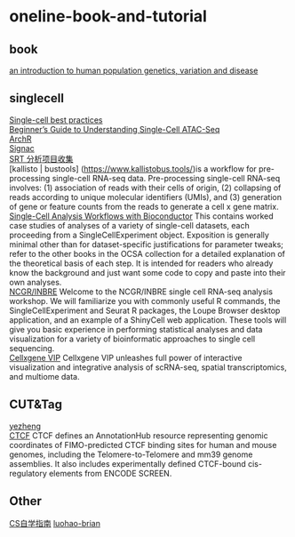 # oneline-book-and-tutorial  
## book
[an introduction to human population genetics, variation and disease](https://web.stanford.edu/group/pritchardlab/HGbook.html)  

## singlecell
[Single-cell best practices](https://www.sc-best-practices.org/introduction/prior_art.html)  
[Beginner’s Guide to Understanding Single-Cell ATAC-Seq](https://www.activemotif.com/blog-single-cell-atac-seq)  
[ArchR](https://www.archrproject.com/bookdown/getting-started-with-archr.html)  
[Signac](https://stuartlab.org/signac/)  
[SRT 分析项目收集](https://docs.qq.com/doc/DVlJ6eEF1UEdDWlB2?groupUin=AJV9j8eDByKEseRLgXrvkA%253D%253D&ADUIN=441336361&ADSESSION=1686402498&ADTAG=CLIENT.QQ.5681_.0&ADPUBNO=27272&jumpuin=441336361)  
[kallisto | bustools] (https://www.kallistobus.tools/)is a workflow for pre-processing single-cell RNA-seq data. Pre-processing single-cell RNA-seq involves: (1) association of reads with their cells of origin, (2) collapsing of reads according to unique molecular identifiers (UMIs), and (3) generation of gene or feature counts from the reads to generate a cell x gene matrix.  
[Single-Cell Analysis Workflows with Bioconductor](https://bioconductor.org/books/3.17/OSCA.workflows/)  This contains worked case studies of analyses of a variety of single-cell datasets, each proceeding from a SingleCellExperiment object. Exposition is generally minimal other than for dataset-specific justifications for parameter tweaks; refer to the other books in the OCSA collection for a detailed explanation of the theoretical basis of each step. It is intended for readers who already know the background and just want some code to copy and paste into their own analyses.  
[NCGR/INBRE](http://gateway.training.ncgr.org/single-cell-workshop/index.html#acknowledgments)  Welcome to the NCGR/INBRE single cell RNA-seq analysis workshop. We will familiarize you with commonly useful R commands, the SingleCellExperiment and Seurat R packages, the Loupe Browser desktop application, and an example of a ShinyCell web application. These tools will give you basic experience in performing statistical analyses and data visualization for a variety of bioinformatic approaches to single cell sequencing.  
[Cellxgene VIP](https://interactivereport.github.io/cellxgene_VIP/tutorial/docs/index.html)  Cellxgene VIP unleashes full power of interactive visualization and integrative analysis of scRNA-seq, spatial transcriptomics, and multiome data.  
## CUT&Tag
[yezheng](https://yezhengstat.github.io/)  
[CTCF](https://dozmorovlab.github.io/CTCF/)  CTCF defines an AnnotationHub resource representing genomic coordinates of FIMO-predicted CTCF binding sites for human and mouse genomes, including the Telomere-to-Telomere and mm39 genome assemblies. It also includes experimentally defined CTCF-bound cis-regulatory elements from ENCODE SCREEN.  

## Other
[CS自学指南](https://csdiy.wiki/)
[luohao-brian](https://luohao-brian.gitbooks.io/gene_sequencing_book/content/di-1-8282-ce-xu-ji-zhu.html)
